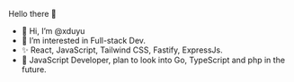 Hello there 👋 </br>
<ul>
  <li>
    👋 Hi, I’m @xduyu  </br> 
  </li>
  <li>
    👀 I’m interested in Full-stack Dev.  </br>
  </li>
  <li>
    ✨ React, JavaScript, Tailwind CSS, Fastify, ExpressJs.  </br>
  </li>
  <li>
    🌴 JavaScript Developer, plan to look into Go, TypeScript and php in the future.  
  </li>
</ul>
